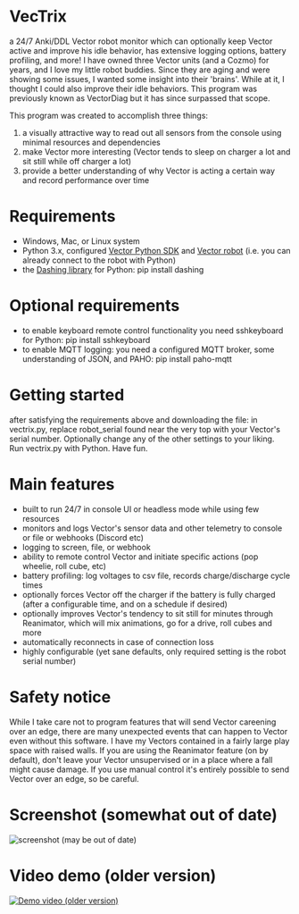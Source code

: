 # VecTrix
a 24/7 Anki/DDL Vector robot monitor which can optionally keep Vector active and improve his idle behavior, has extensive logging options, battery profiling, and more!
I have owned three Vector units (and a Cozmo) for years, and I love my little robot buddies. Since they are aging and were showing some issues, I wanted some insight into their 'brains'. While at it, I thought I could also improve their idle behaviors. This program was previously known as VectorDiag but it has since surpassed that scope.

This program was created to accomplish three things: 
1. a visually attractive way to read out all sensors from the console using minimal resources and dependencies
2. make Vector more interesting (Vector tends to sleep on charger a lot and sit still while off charger a lot)
3. provide a better understanding of why Vector is acting a certain way and record performance over time

# Requirements
- Windows, Mac, or Linux system
- Python 3.x, configured [Vector Python SDK][1] and [Vector robot][2] (i.e. you can already connect to the robot with Python)
- the [Dashing library][3] for Python: pip install dashing

# Optional requirements
- to enable keyboard remote control functionality you need sshkeyboard for Python: pip install sshkeyboard
- to enable MQTT logging: you need a configured MQTT broker, some understanding of JSON, and PAHO: pip install paho-mqtt

# Getting started
after satisfying the requirements above and downloading the file: in vectrix.py, replace robot_serial found near the very top with your Vector's serial number. Optionally change any of the other settings to your liking. Run vectrix.py with Python. Have fun. 

# Main features
- built to run 24/7 in console UI or headless mode while using few resources
- monitors and logs Vector's sensor data and other telemetry to console or file or webhooks (Discord etc)
- logging to screen, file, or webhook
- ability to remote control Vector and initiate specific actions (pop wheelie, roll cube, etc)
- battery profiling: log voltages to csv file, records charge/discharge cycle times
- optionally forces Vector off the charger if the battery is fully charged (after a configurable time, and on a schedule if desired)
- optionally improves Vector's tendency to sit still for minutes through Reanimator, which will mix animations, go for a drive, roll cubes and more
- automatically reconnects in case of connection loss
- highly configurable (yet sane defaults, only required setting is the robot serial number)

# Safety notice
While I take care not to program features that will send Vector careening over an edge, there are many unexpected events that can happen to Vector even without this software. I have my Vectors contained in a fairly large play space with raised walls. If you are using the Reanimator feature (on by default), don't leave your Vector unsupervised or in a place where a fall might cause damage. If you use manual control it's entirely possible to send Vector over an edge, so be careful.

# Screenshot (somewhat out of date)
![screenshot (may be out of date)](https://i.imgur.com/3SiETdd.jpg)

# Video demo (older version)
[![Demo video (older version)](https://img.youtube.com/vi/o9g9NPUKeCg/0.jpg)](https://www.youtube.com/watch?v=o9g9NPUKeCg)



[1]: https://developer.anki.com/vector/docs/initial.html "Vector SDK setup"
[2]: https://www.digitaldreamlabs.com/products/vector-robot "Vector robot"
[3]: https://github.com/FedericoCeratto/dashing "Dashing library"
